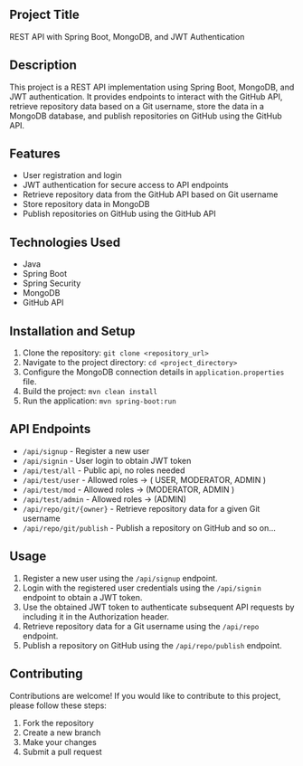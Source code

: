 ## Project Title

REST API with Spring Boot, MongoDB, and JWT Authentication

## Description

This project is a REST API implementation using Spring Boot, MongoDB, and JWT authentication. It provides endpoints to interact with the GitHub API, retrieve repository data based on a Git username, store the data in a MongoDB database, and publish repositories on GitHub using the GitHub API.

## Features

- User registration and login
- JWT authentication for secure access to API endpoints
- Retrieve repository data from the GitHub API based on Git username
- Store repository data in MongoDB
- Publish repositories on GitHub using the GitHub API

## Technologies Used

- Java
- Spring Boot
- Spring Security
- MongoDB
- GitHub API

## Installation and Setup

1. Clone the repository: `git clone <repository_url>`
2. Navigate to the project directory: `cd <project_directory>`
3. Configure the MongoDB connection details in `application.properties` file.
4. Build the project: `mvn clean install`
5. Run the application: `mvn spring-boot:run`

## API Endpoints

- `/api/signup` - Register a new user
- `/api/signin` - User login to obtain JWT token
- `/api/test/all` - Public api, no roles needed
- `/api/test/user` - Allowed roles -> ( USER, MODERATOR, ADMIN )
- `/api/test/mod` - Allowed roles -> (MODERATOR, ADMIN )
- `/api/test/admin` - Allowed roles -> (ADMIN)
- `/api/repo/git/{owner}` - Retrieve repository data for a given Git username
- `/api/repo/git/publish` - Publish a repository on GitHub
and so on... 

## Usage

1. Register a new user using the `/api/signup` endpoint.
2. Login with the registered user credentials using the `/api/signin` endpoint to obtain a JWT token.
3. Use the obtained JWT token to authenticate subsequent API requests by including it in the Authorization header.
4. Retrieve repository data for a Git username using the `/api/repo` endpoint.
5. Publish a repository on GitHub using the `/api/repo/publish` endpoint.

## Contributing

Contributions are welcome! If you would like to contribute to this project, please follow these steps:

1. Fork the repository
2. Create a new branch
3. Make your changes
4. Submit a pull request
